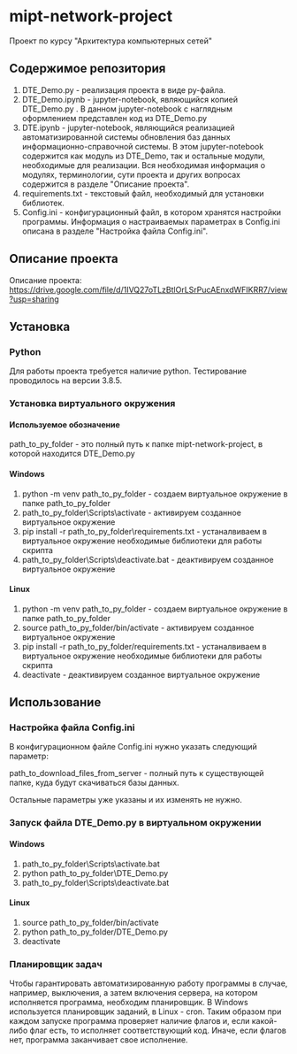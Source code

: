 # mipt-network-project
Проект по курсу "Архитектура компьютерных сетей"

## Содержимое репозитория
1. DTE_Demo.py - реализация проекта в виде py-файла.
2. DTE_Demo.ipynb - jupyter-notebook, являющийся копией DTE_Demo.py . В данном jupyter-notebook с наглядным оформлением представлен код из DTE_Demo.py
3. DTE.ipynb - jupyter-notebook, являющийся реализацией автоматизированной системы обновления баз данных информационно-справочной системы. В этом jupyter-notebook содержится как модуль из DTE_Demo, так и остальные модули, необходимые для реализации. Вся необходимая информация о модулях, терминологии, сути проекта и других вопросах содержится в разделе "Описание проекта".
4. requirements.txt - текстовый файл, необходимый для установки библиотек.
5. Config.ini - конфигурационный файл, в котором хранятся настройки программы. Информация о настраиваемых параметрах в Config.ini описана в разделе "Настройка файла Config.ini". 

## Описание проекта
Описание проекта: https://drive.google.com/file/d/1IVQ27oTLzBtlOrLSrPucAEnxdWFIKRR7/view?usp=sharing

## Установка

### Python
Для работы проекта требуется наличие python. Тестирование проводилось на версии 3.8.5.

### Установка виртуального окружения

#### Используемое обозначение
path_to_py_folder - это полный путь к папке mipt-network-project, в которой находится DTE_Demo.py

#### Windows
1. python -m venv path_to_py_folder - создаем виртуальное окружение в папке path_to_py_folder
2. path_to_py_folder\Scripts\activate - активируем созданное виртуальное окружение
3. pip install -r path_to_py_folder\requirements.txt - устаналвиваем в виртуальное окружение необходимые библиотеки для работы скрипта
4. path_to_py_folder\Scripts\deactivate.bat - деактивируем созданное виртуальное окружение

#### Linux
1. python -m venv path_to_py_folder - создаем виртуальное окружение в папке path_to_py_folder
2. source path_to_py_folder/bin/activate -       активируем созданное виртуальное окружение
3. pip install -r  path_to_py_folder/requirements.txt - устаналвиваем в виртуальное окружение необходимые библиотеки для работы скрипта
4. deactivate - деактивируем созданное виртуальное окружение

## Использование

### Настройка файла Config.ini
В конфигурационном файле Config.ini нужно указать следующий параметр: 

path_to_download_files_from_server - полный путь к существующей папке, куда будут скачиваться базы данных. 

Остальные параметры уже указаны и их изменять не нужно.

### Запуск файла DTE_Demo.py в виртуальном окружении

#### Windows
1. path_to_py_folder\Scripts\activate.bat
2. python path_to_py_folder\DTE_Demo.py
3. path_to_py_folder\Scripts\deactivate.bat

#### Linux
1. source path_to_py_folder/bin/activate
2. python path_to_py_folder/DTE_Demo.py
3. deactivate

### Планировщик задач

Чтобы гарантировать автоматизированную работу программы в случае, например, выключения, а затем включения сервера, на котором исполняется программа, необходим планировщик. В Windows используется планировщик заданий, в Linux - cron. Таким образом при каждом запуске программа проверяет наличие флагов и, если какой-либо флаг есть, то исполняет соответствующий код. Иначе, если флагов нет, программа заканчивает свое исполнение.







  



